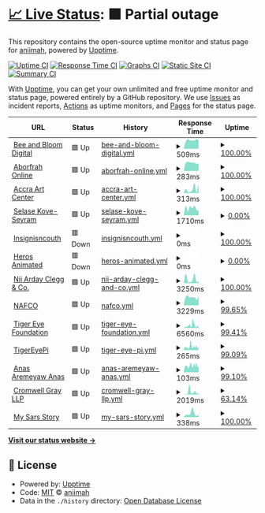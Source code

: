 # [📈 Live Status](https://aniimah.github.io/upptime-bot): <!--live status--> **🟧 Partial outage**

This repository contains the open-source uptime monitor and status page for [aniimah](https://aniimah.github.io/upptime-bot), powered by [Upptime](https://github.com/upptime/upptime).

[![Uptime CI](https://github.com/aniimah/upptime-bot/workflows/Uptime%20CI/badge.svg)](https://github.com/aniimah/upptime-bot/actions?query=workflow%3A%22Uptime+CI%22)
[![Response Time CI](https://github.com/aniimah/upptime-bot/workflows/Response%20Time%20CI/badge.svg)](https://github.com/aniimah/upptime-bot/actions?query=workflow%3A%22Response+Time+CI%22)
[![Graphs CI](https://github.com/aniimah/upptime-bot/workflows/Graphs%20CI/badge.svg)](https://github.com/aniimah/upptime-bot/actions?query=workflow%3A%22Graphs+CI%22)
[![Static Site CI](https://github.com/aniimah/upptime-bot/workflows/Static%20Site%20CI/badge.svg)](https://github.com/aniimah/upptime-bot/actions?query=workflow%3A%22Static+Site+CI%22)
[![Summary CI](https://github.com/aniimah/upptime-bot/workflows/Summary%20CI/badge.svg)](https://github.com/aniimah/upptime-bot/actions?query=workflow%3A%22Summary+CI%22)

With [Upptime](https://upptime.js.org), you can get your own unlimited and free uptime monitor and status page, powered entirely by a GitHub repository. We use [Issues](https://github.com/aniimah/upptime-bot/issues) as incident reports, [Actions](https://github.com/aniimah/upptime-bot/actions) as uptime monitors, and [Pages](https://aniimah.github.io/upptime-bot) for the status page.

<!--start: status pages-->
<!-- This summary is generated by Upptime (https://github.com/upptime/upptime) -->
<!-- Do not edit this manually, your changes will be overwritten -->
<!-- prettier-ignore -->
| URL | Status | History | Response Time | Uptime |
| --- | ------ | ------- | ------------- | ------ |
| <img alt="" src="https://favicons.githubusercontent.com/beeandbloom.digital" height="13"> [Bee and Bloom Digital](https://beeandbloom.digital/) | 🟩 Up | [bee-and-bloom-digital.yml](https://github.com/aniimah/upptime-bot/commits/HEAD/history/bee-and-bloom-digital.yml) | <details><summary><img alt="Response time graph" src="./graphs/bee-and-bloom-digital/response-time-week.png" height="20"> 509ms</summary><br><a href="https://aniimah.github.io/upptime-bot/history/bee-and-bloom-digital"><img alt="Response time 625" src="https://img.shields.io/endpoint?url=https%3A%2F%2Fraw.githubusercontent.com%2Faniimah%2Fupptime-bot%2FHEAD%2Fapi%2Fbee-and-bloom-digital%2Fresponse-time.json"></a><br><a href="https://aniimah.github.io/upptime-bot/history/bee-and-bloom-digital"><img alt="24-hour response time 495" src="https://img.shields.io/endpoint?url=https%3A%2F%2Fraw.githubusercontent.com%2Faniimah%2Fupptime-bot%2FHEAD%2Fapi%2Fbee-and-bloom-digital%2Fresponse-time-day.json"></a><br><a href="https://aniimah.github.io/upptime-bot/history/bee-and-bloom-digital"><img alt="7-day response time 509" src="https://img.shields.io/endpoint?url=https%3A%2F%2Fraw.githubusercontent.com%2Faniimah%2Fupptime-bot%2FHEAD%2Fapi%2Fbee-and-bloom-digital%2Fresponse-time-week.json"></a><br><a href="https://aniimah.github.io/upptime-bot/history/bee-and-bloom-digital"><img alt="30-day response time 569" src="https://img.shields.io/endpoint?url=https%3A%2F%2Fraw.githubusercontent.com%2Faniimah%2Fupptime-bot%2FHEAD%2Fapi%2Fbee-and-bloom-digital%2Fresponse-time-month.json"></a><br><a href="https://aniimah.github.io/upptime-bot/history/bee-and-bloom-digital"><img alt="1-year response time 625" src="https://img.shields.io/endpoint?url=https%3A%2F%2Fraw.githubusercontent.com%2Faniimah%2Fupptime-bot%2FHEAD%2Fapi%2Fbee-and-bloom-digital%2Fresponse-time-year.json"></a></details> | <details><summary><a href="https://aniimah.github.io/upptime-bot/history/bee-and-bloom-digital">100.00%</a></summary><a href="https://aniimah.github.io/upptime-bot/history/bee-and-bloom-digital"><img alt="All-time uptime 100.00%" src="https://img.shields.io/endpoint?url=https%3A%2F%2Fraw.githubusercontent.com%2Faniimah%2Fupptime-bot%2FHEAD%2Fapi%2Fbee-and-bloom-digital%2Fuptime.json"></a><br><a href="https://aniimah.github.io/upptime-bot/history/bee-and-bloom-digital"><img alt="24-hour uptime 100.00%" src="https://img.shields.io/endpoint?url=https%3A%2F%2Fraw.githubusercontent.com%2Faniimah%2Fupptime-bot%2FHEAD%2Fapi%2Fbee-and-bloom-digital%2Fuptime-day.json"></a><br><a href="https://aniimah.github.io/upptime-bot/history/bee-and-bloom-digital"><img alt="7-day uptime 100.00%" src="https://img.shields.io/endpoint?url=https%3A%2F%2Fraw.githubusercontent.com%2Faniimah%2Fupptime-bot%2FHEAD%2Fapi%2Fbee-and-bloom-digital%2Fuptime-week.json"></a><br><a href="https://aniimah.github.io/upptime-bot/history/bee-and-bloom-digital"><img alt="30-day uptime 100.00%" src="https://img.shields.io/endpoint?url=https%3A%2F%2Fraw.githubusercontent.com%2Faniimah%2Fupptime-bot%2FHEAD%2Fapi%2Fbee-and-bloom-digital%2Fuptime-month.json"></a><br><a href="https://aniimah.github.io/upptime-bot/history/bee-and-bloom-digital"><img alt="1-year uptime 100.00%" src="https://img.shields.io/endpoint?url=https%3A%2F%2Fraw.githubusercontent.com%2Faniimah%2Fupptime-bot%2FHEAD%2Fapi%2Fbee-and-bloom-digital%2Fuptime-year.json"></a></details>
| <img alt="" src="https://favicons.githubusercontent.com/aborfrahonline.com" height="13"> [Aborfrah Online](http://aborfrahonline.com/) | 🟩 Up | [aborfrah-online.yml](https://github.com/aniimah/upptime-bot/commits/HEAD/history/aborfrah-online.yml) | <details><summary><img alt="Response time graph" src="./graphs/aborfrah-online/response-time-week.png" height="20"> 283ms</summary><br><a href="https://aniimah.github.io/upptime-bot/history/aborfrah-online"><img alt="Response time 795" src="https://img.shields.io/endpoint?url=https%3A%2F%2Fraw.githubusercontent.com%2Faniimah%2Fupptime-bot%2FHEAD%2Fapi%2Faborfrah-online%2Fresponse-time.json"></a><br><a href="https://aniimah.github.io/upptime-bot/history/aborfrah-online"><img alt="24-hour response time 269" src="https://img.shields.io/endpoint?url=https%3A%2F%2Fraw.githubusercontent.com%2Faniimah%2Fupptime-bot%2FHEAD%2Fapi%2Faborfrah-online%2Fresponse-time-day.json"></a><br><a href="https://aniimah.github.io/upptime-bot/history/aborfrah-online"><img alt="7-day response time 283" src="https://img.shields.io/endpoint?url=https%3A%2F%2Fraw.githubusercontent.com%2Faniimah%2Fupptime-bot%2FHEAD%2Fapi%2Faborfrah-online%2Fresponse-time-week.json"></a><br><a href="https://aniimah.github.io/upptime-bot/history/aborfrah-online"><img alt="30-day response time 414" src="https://img.shields.io/endpoint?url=https%3A%2F%2Fraw.githubusercontent.com%2Faniimah%2Fupptime-bot%2FHEAD%2Fapi%2Faborfrah-online%2Fresponse-time-month.json"></a><br><a href="https://aniimah.github.io/upptime-bot/history/aborfrah-online"><img alt="1-year response time 795" src="https://img.shields.io/endpoint?url=https%3A%2F%2Fraw.githubusercontent.com%2Faniimah%2Fupptime-bot%2FHEAD%2Fapi%2Faborfrah-online%2Fresponse-time-year.json"></a></details> | <details><summary><a href="https://aniimah.github.io/upptime-bot/history/aborfrah-online">100.00%</a></summary><a href="https://aniimah.github.io/upptime-bot/history/aborfrah-online"><img alt="All-time uptime 66.76%" src="https://img.shields.io/endpoint?url=https%3A%2F%2Fraw.githubusercontent.com%2Faniimah%2Fupptime-bot%2FHEAD%2Fapi%2Faborfrah-online%2Fuptime.json"></a><br><a href="https://aniimah.github.io/upptime-bot/history/aborfrah-online"><img alt="24-hour uptime 100.00%" src="https://img.shields.io/endpoint?url=https%3A%2F%2Fraw.githubusercontent.com%2Faniimah%2Fupptime-bot%2FHEAD%2Fapi%2Faborfrah-online%2Fuptime-day.json"></a><br><a href="https://aniimah.github.io/upptime-bot/history/aborfrah-online"><img alt="7-day uptime 100.00%" src="https://img.shields.io/endpoint?url=https%3A%2F%2Fraw.githubusercontent.com%2Faniimah%2Fupptime-bot%2FHEAD%2Fapi%2Faborfrah-online%2Fuptime-week.json"></a><br><a href="https://aniimah.github.io/upptime-bot/history/aborfrah-online"><img alt="30-day uptime 99.94%" src="https://img.shields.io/endpoint?url=https%3A%2F%2Fraw.githubusercontent.com%2Faniimah%2Fupptime-bot%2FHEAD%2Fapi%2Faborfrah-online%2Fuptime-month.json"></a><br><a href="https://aniimah.github.io/upptime-bot/history/aborfrah-online"><img alt="1-year uptime 66.76%" src="https://img.shields.io/endpoint?url=https%3A%2F%2Fraw.githubusercontent.com%2Faniimah%2Fupptime-bot%2FHEAD%2Fapi%2Faborfrah-online%2Fuptime-year.json"></a></details>
| <img alt="" src="https://favicons.githubusercontent.com/accraartscenter.com" height="13"> [Accra Art Center](http://accraartscenter.com/) | 🟩 Up | [accra-art-center.yml](https://github.com/aniimah/upptime-bot/commits/HEAD/history/accra-art-center.yml) | <details><summary><img alt="Response time graph" src="./graphs/accra-art-center/response-time-week.png" height="20"> 313ms</summary><br><a href="https://aniimah.github.io/upptime-bot/history/accra-art-center"><img alt="Response time 981" src="https://img.shields.io/endpoint?url=https%3A%2F%2Fraw.githubusercontent.com%2Faniimah%2Fupptime-bot%2FHEAD%2Fapi%2Faccra-art-center%2Fresponse-time.json"></a><br><a href="https://aniimah.github.io/upptime-bot/history/accra-art-center"><img alt="24-hour response time 721" src="https://img.shields.io/endpoint?url=https%3A%2F%2Fraw.githubusercontent.com%2Faniimah%2Fupptime-bot%2FHEAD%2Fapi%2Faccra-art-center%2Fresponse-time-day.json"></a><br><a href="https://aniimah.github.io/upptime-bot/history/accra-art-center"><img alt="7-day response time 313" src="https://img.shields.io/endpoint?url=https%3A%2F%2Fraw.githubusercontent.com%2Faniimah%2Fupptime-bot%2FHEAD%2Fapi%2Faccra-art-center%2Fresponse-time-week.json"></a><br><a href="https://aniimah.github.io/upptime-bot/history/accra-art-center"><img alt="30-day response time 727" src="https://img.shields.io/endpoint?url=https%3A%2F%2Fraw.githubusercontent.com%2Faniimah%2Fupptime-bot%2FHEAD%2Fapi%2Faccra-art-center%2Fresponse-time-month.json"></a><br><a href="https://aniimah.github.io/upptime-bot/history/accra-art-center"><img alt="1-year response time 981" src="https://img.shields.io/endpoint?url=https%3A%2F%2Fraw.githubusercontent.com%2Faniimah%2Fupptime-bot%2FHEAD%2Fapi%2Faccra-art-center%2Fresponse-time-year.json"></a></details> | <details><summary><a href="https://aniimah.github.io/upptime-bot/history/accra-art-center">100.00%</a></summary><a href="https://aniimah.github.io/upptime-bot/history/accra-art-center"><img alt="All-time uptime 66.76%" src="https://img.shields.io/endpoint?url=https%3A%2F%2Fraw.githubusercontent.com%2Faniimah%2Fupptime-bot%2FHEAD%2Fapi%2Faccra-art-center%2Fuptime.json"></a><br><a href="https://aniimah.github.io/upptime-bot/history/accra-art-center"><img alt="24-hour uptime 100.00%" src="https://img.shields.io/endpoint?url=https%3A%2F%2Fraw.githubusercontent.com%2Faniimah%2Fupptime-bot%2FHEAD%2Fapi%2Faccra-art-center%2Fuptime-day.json"></a><br><a href="https://aniimah.github.io/upptime-bot/history/accra-art-center"><img alt="7-day uptime 100.00%" src="https://img.shields.io/endpoint?url=https%3A%2F%2Fraw.githubusercontent.com%2Faniimah%2Fupptime-bot%2FHEAD%2Fapi%2Faccra-art-center%2Fuptime-week.json"></a><br><a href="https://aniimah.github.io/upptime-bot/history/accra-art-center"><img alt="30-day uptime 99.85%" src="https://img.shields.io/endpoint?url=https%3A%2F%2Fraw.githubusercontent.com%2Faniimah%2Fupptime-bot%2FHEAD%2Fapi%2Faccra-art-center%2Fuptime-month.json"></a><br><a href="https://aniimah.github.io/upptime-bot/history/accra-art-center"><img alt="1-year uptime 66.76%" src="https://img.shields.io/endpoint?url=https%3A%2F%2Fraw.githubusercontent.com%2Faniimah%2Fupptime-bot%2FHEAD%2Fapi%2Faccra-art-center%2Fuptime-year.json"></a></details>
| <img alt="" src="https://favicons.githubusercontent.com/selasekove.com" height="13"> [Selase Kove-Seyram](https://selasekove.com/) | 🟩 Up | [selase-kove-seyram.yml](https://github.com/aniimah/upptime-bot/commits/HEAD/history/selase-kove-seyram.yml) | <details><summary><img alt="Response time graph" src="./graphs/selase-kove-seyram/response-time-week.png" height="20"> 1710ms</summary><br><a href="https://aniimah.github.io/upptime-bot/history/selase-kove-seyram"><img alt="Response time 2814" src="https://img.shields.io/endpoint?url=https%3A%2F%2Fraw.githubusercontent.com%2Faniimah%2Fupptime-bot%2FHEAD%2Fapi%2Fselase-kove-seyram%2Fresponse-time.json"></a><br><a href="https://aniimah.github.io/upptime-bot/history/selase-kove-seyram"><img alt="24-hour response time 1062" src="https://img.shields.io/endpoint?url=https%3A%2F%2Fraw.githubusercontent.com%2Faniimah%2Fupptime-bot%2FHEAD%2Fapi%2Fselase-kove-seyram%2Fresponse-time-day.json"></a><br><a href="https://aniimah.github.io/upptime-bot/history/selase-kove-seyram"><img alt="7-day response time 1710" src="https://img.shields.io/endpoint?url=https%3A%2F%2Fraw.githubusercontent.com%2Faniimah%2Fupptime-bot%2FHEAD%2Fapi%2Fselase-kove-seyram%2Fresponse-time-week.json"></a><br><a href="https://aniimah.github.io/upptime-bot/history/selase-kove-seyram"><img alt="30-day response time 2523" src="https://img.shields.io/endpoint?url=https%3A%2F%2Fraw.githubusercontent.com%2Faniimah%2Fupptime-bot%2FHEAD%2Fapi%2Fselase-kove-seyram%2Fresponse-time-month.json"></a><br><a href="https://aniimah.github.io/upptime-bot/history/selase-kove-seyram"><img alt="1-year response time 2814" src="https://img.shields.io/endpoint?url=https%3A%2F%2Fraw.githubusercontent.com%2Faniimah%2Fupptime-bot%2FHEAD%2Fapi%2Fselase-kove-seyram%2Fresponse-time-year.json"></a></details> | <details><summary><a href="https://aniimah.github.io/upptime-bot/history/selase-kove-seyram">0.00%</a></summary><a href="https://aniimah.github.io/upptime-bot/history/selase-kove-seyram"><img alt="All-time uptime 19.42%" src="https://img.shields.io/endpoint?url=https%3A%2F%2Fraw.githubusercontent.com%2Faniimah%2Fupptime-bot%2FHEAD%2Fapi%2Fselase-kove-seyram%2Fuptime.json"></a><br><a href="https://aniimah.github.io/upptime-bot/history/selase-kove-seyram"><img alt="24-hour uptime 0.00%" src="https://img.shields.io/endpoint?url=https%3A%2F%2Fraw.githubusercontent.com%2Faniimah%2Fupptime-bot%2FHEAD%2Fapi%2Fselase-kove-seyram%2Fuptime-day.json"></a><br><a href="https://aniimah.github.io/upptime-bot/history/selase-kove-seyram"><img alt="7-day uptime 0.00%" src="https://img.shields.io/endpoint?url=https%3A%2F%2Fraw.githubusercontent.com%2Faniimah%2Fupptime-bot%2FHEAD%2Fapi%2Fselase-kove-seyram%2Fuptime-week.json"></a><br><a href="https://aniimah.github.io/upptime-bot/history/selase-kove-seyram"><img alt="30-day uptime 1.38%" src="https://img.shields.io/endpoint?url=https%3A%2F%2Fraw.githubusercontent.com%2Faniimah%2Fupptime-bot%2FHEAD%2Fapi%2Fselase-kove-seyram%2Fuptime-month.json"></a><br><a href="https://aniimah.github.io/upptime-bot/history/selase-kove-seyram"><img alt="1-year uptime 19.42%" src="https://img.shields.io/endpoint?url=https%3A%2F%2Fraw.githubusercontent.com%2Faniimah%2Fupptime-bot%2FHEAD%2Fapi%2Fselase-kove-seyram%2Fuptime-year.json"></a></details>
| <img alt="" src="https://favicons.githubusercontent.com/insignisncouth.com" height="13"> [Insignisncouth](http://insignisncouth.com/) | 🟥 Down | [insignisncouth.yml](https://github.com/aniimah/upptime-bot/commits/HEAD/history/insignisncouth.yml) | <details><summary><img alt="Response time graph" src="./graphs/insignisncouth/response-time-week.png" height="20"> 0ms</summary><br><a href="https://aniimah.github.io/upptime-bot/history/insignisncouth"><img alt="Response time 0" src="https://img.shields.io/endpoint?url=https%3A%2F%2Fraw.githubusercontent.com%2Faniimah%2Fupptime-bot%2FHEAD%2Fapi%2Finsignisncouth%2Fresponse-time.json"></a><br><a href="https://aniimah.github.io/upptime-bot/history/insignisncouth"><img alt="24-hour response time 0" src="https://img.shields.io/endpoint?url=https%3A%2F%2Fraw.githubusercontent.com%2Faniimah%2Fupptime-bot%2FHEAD%2Fapi%2Finsignisncouth%2Fresponse-time-day.json"></a><br><a href="https://aniimah.github.io/upptime-bot/history/insignisncouth"><img alt="7-day response time 0" src="https://img.shields.io/endpoint?url=https%3A%2F%2Fraw.githubusercontent.com%2Faniimah%2Fupptime-bot%2FHEAD%2Fapi%2Finsignisncouth%2Fresponse-time-week.json"></a><br><a href="https://aniimah.github.io/upptime-bot/history/insignisncouth"><img alt="30-day response time 0" src="https://img.shields.io/endpoint?url=https%3A%2F%2Fraw.githubusercontent.com%2Faniimah%2Fupptime-bot%2FHEAD%2Fapi%2Finsignisncouth%2Fresponse-time-month.json"></a><br><a href="https://aniimah.github.io/upptime-bot/history/insignisncouth"><img alt="1-year response time 0" src="https://img.shields.io/endpoint?url=https%3A%2F%2Fraw.githubusercontent.com%2Faniimah%2Fupptime-bot%2FHEAD%2Fapi%2Finsignisncouth%2Fresponse-time-year.json"></a></details> | <details><summary><a href="https://aniimah.github.io/upptime-bot/history/insignisncouth">100.00%</a></summary><a href="https://aniimah.github.io/upptime-bot/history/insignisncouth"><img alt="All-time uptime 100.00%" src="https://img.shields.io/endpoint?url=https%3A%2F%2Fraw.githubusercontent.com%2Faniimah%2Fupptime-bot%2FHEAD%2Fapi%2Finsignisncouth%2Fuptime.json"></a><br><a href="https://aniimah.github.io/upptime-bot/history/insignisncouth"><img alt="24-hour uptime 100.00%" src="https://img.shields.io/endpoint?url=https%3A%2F%2Fraw.githubusercontent.com%2Faniimah%2Fupptime-bot%2FHEAD%2Fapi%2Finsignisncouth%2Fuptime-day.json"></a><br><a href="https://aniimah.github.io/upptime-bot/history/insignisncouth"><img alt="7-day uptime 100.00%" src="https://img.shields.io/endpoint?url=https%3A%2F%2Fraw.githubusercontent.com%2Faniimah%2Fupptime-bot%2FHEAD%2Fapi%2Finsignisncouth%2Fuptime-week.json"></a><br><a href="https://aniimah.github.io/upptime-bot/history/insignisncouth"><img alt="30-day uptime 100.00%" src="https://img.shields.io/endpoint?url=https%3A%2F%2Fraw.githubusercontent.com%2Faniimah%2Fupptime-bot%2FHEAD%2Fapi%2Finsignisncouth%2Fuptime-month.json"></a><br><a href="https://aniimah.github.io/upptime-bot/history/insignisncouth"><img alt="1-year uptime 100.00%" src="https://img.shields.io/endpoint?url=https%3A%2F%2Fraw.githubusercontent.com%2Faniimah%2Fupptime-bot%2FHEAD%2Fapi%2Finsignisncouth%2Fuptime-year.json"></a></details>
| <img alt="" src="https://favicons.githubusercontent.com/heroesanimated.com" height="13"> [Heros Animated](http://heroesanimated.com/cgi-sys/suspendedpage.cgi) | 🟥 Down | [heros-animated.yml](https://github.com/aniimah/upptime-bot/commits/HEAD/history/heros-animated.yml) | <details><summary><img alt="Response time graph" src="./graphs/heros-animated/response-time-week.png" height="20"> 0ms</summary><br><a href="https://aniimah.github.io/upptime-bot/history/heros-animated"><img alt="Response time 492" src="https://img.shields.io/endpoint?url=https%3A%2F%2Fraw.githubusercontent.com%2Faniimah%2Fupptime-bot%2FHEAD%2Fapi%2Fheros-animated%2Fresponse-time.json"></a><br><a href="https://aniimah.github.io/upptime-bot/history/heros-animated"><img alt="24-hour response time 0" src="https://img.shields.io/endpoint?url=https%3A%2F%2Fraw.githubusercontent.com%2Faniimah%2Fupptime-bot%2FHEAD%2Fapi%2Fheros-animated%2Fresponse-time-day.json"></a><br><a href="https://aniimah.github.io/upptime-bot/history/heros-animated"><img alt="7-day response time 0" src="https://img.shields.io/endpoint?url=https%3A%2F%2Fraw.githubusercontent.com%2Faniimah%2Fupptime-bot%2FHEAD%2Fapi%2Fheros-animated%2Fresponse-time-week.json"></a><br><a href="https://aniimah.github.io/upptime-bot/history/heros-animated"><img alt="30-day response time 0" src="https://img.shields.io/endpoint?url=https%3A%2F%2Fraw.githubusercontent.com%2Faniimah%2Fupptime-bot%2FHEAD%2Fapi%2Fheros-animated%2Fresponse-time-month.json"></a><br><a href="https://aniimah.github.io/upptime-bot/history/heros-animated"><img alt="1-year response time 492" src="https://img.shields.io/endpoint?url=https%3A%2F%2Fraw.githubusercontent.com%2Faniimah%2Fupptime-bot%2FHEAD%2Fapi%2Fheros-animated%2Fresponse-time-year.json"></a></details> | <details><summary><a href="https://aniimah.github.io/upptime-bot/history/heros-animated">0.00%</a></summary><a href="https://aniimah.github.io/upptime-bot/history/heros-animated"><img alt="All-time uptime 32.53%" src="https://img.shields.io/endpoint?url=https%3A%2F%2Fraw.githubusercontent.com%2Faniimah%2Fupptime-bot%2FHEAD%2Fapi%2Fheros-animated%2Fuptime.json"></a><br><a href="https://aniimah.github.io/upptime-bot/history/heros-animated"><img alt="24-hour uptime 0.00%" src="https://img.shields.io/endpoint?url=https%3A%2F%2Fraw.githubusercontent.com%2Faniimah%2Fupptime-bot%2FHEAD%2Fapi%2Fheros-animated%2Fuptime-day.json"></a><br><a href="https://aniimah.github.io/upptime-bot/history/heros-animated"><img alt="7-day uptime 0.00%" src="https://img.shields.io/endpoint?url=https%3A%2F%2Fraw.githubusercontent.com%2Faniimah%2Fupptime-bot%2FHEAD%2Fapi%2Fheros-animated%2Fuptime-week.json"></a><br><a href="https://aniimah.github.io/upptime-bot/history/heros-animated"><img alt="30-day uptime 1.38%" src="https://img.shields.io/endpoint?url=https%3A%2F%2Fraw.githubusercontent.com%2Faniimah%2Fupptime-bot%2FHEAD%2Fapi%2Fheros-animated%2Fuptime-month.json"></a><br><a href="https://aniimah.github.io/upptime-bot/history/heros-animated"><img alt="1-year uptime 32.53%" src="https://img.shields.io/endpoint?url=https%3A%2F%2Fraw.githubusercontent.com%2Faniimah%2Fupptime-bot%2FHEAD%2Fapi%2Fheros-animated%2Fuptime-year.json"></a></details>
| <img alt="" src="https://favicons.githubusercontent.com/naclegg.com" height="13"> [Nii Arday Clegg & Co.](http://naclegg.com/) | 🟩 Up | [nii-arday-clegg-and-co.yml](https://github.com/aniimah/upptime-bot/commits/HEAD/history/nii-arday-clegg-and-co.yml) | <details><summary><img alt="Response time graph" src="./graphs/nii-arday-clegg-and-co/response-time-week.png" height="20"> 3250ms</summary><br><a href="https://aniimah.github.io/upptime-bot/history/nii-arday-clegg-and-co"><img alt="Response time 4635" src="https://img.shields.io/endpoint?url=https%3A%2F%2Fraw.githubusercontent.com%2Faniimah%2Fupptime-bot%2FHEAD%2Fapi%2Fnii-arday-clegg-and-co%2Fresponse-time.json"></a><br><a href="https://aniimah.github.io/upptime-bot/history/nii-arday-clegg-and-co"><img alt="24-hour response time 1649" src="https://img.shields.io/endpoint?url=https%3A%2F%2Fraw.githubusercontent.com%2Faniimah%2Fupptime-bot%2FHEAD%2Fapi%2Fnii-arday-clegg-and-co%2Fresponse-time-day.json"></a><br><a href="https://aniimah.github.io/upptime-bot/history/nii-arday-clegg-and-co"><img alt="7-day response time 3250" src="https://img.shields.io/endpoint?url=https%3A%2F%2Fraw.githubusercontent.com%2Faniimah%2Fupptime-bot%2FHEAD%2Fapi%2Fnii-arday-clegg-and-co%2Fresponse-time-week.json"></a><br><a href="https://aniimah.github.io/upptime-bot/history/nii-arday-clegg-and-co"><img alt="30-day response time 2641" src="https://img.shields.io/endpoint?url=https%3A%2F%2Fraw.githubusercontent.com%2Faniimah%2Fupptime-bot%2FHEAD%2Fapi%2Fnii-arday-clegg-and-co%2Fresponse-time-month.json"></a><br><a href="https://aniimah.github.io/upptime-bot/history/nii-arday-clegg-and-co"><img alt="1-year response time 4635" src="https://img.shields.io/endpoint?url=https%3A%2F%2Fraw.githubusercontent.com%2Faniimah%2Fupptime-bot%2FHEAD%2Fapi%2Fnii-arday-clegg-and-co%2Fresponse-time-year.json"></a></details> | <details><summary><a href="https://aniimah.github.io/upptime-bot/history/nii-arday-clegg-and-co">100.00%</a></summary><a href="https://aniimah.github.io/upptime-bot/history/nii-arday-clegg-and-co"><img alt="All-time uptime 98.45%" src="https://img.shields.io/endpoint?url=https%3A%2F%2Fraw.githubusercontent.com%2Faniimah%2Fupptime-bot%2FHEAD%2Fapi%2Fnii-arday-clegg-and-co%2Fuptime.json"></a><br><a href="https://aniimah.github.io/upptime-bot/history/nii-arday-clegg-and-co"><img alt="24-hour uptime 100.00%" src="https://img.shields.io/endpoint?url=https%3A%2F%2Fraw.githubusercontent.com%2Faniimah%2Fupptime-bot%2FHEAD%2Fapi%2Fnii-arday-clegg-and-co%2Fuptime-day.json"></a><br><a href="https://aniimah.github.io/upptime-bot/history/nii-arday-clegg-and-co"><img alt="7-day uptime 100.00%" src="https://img.shields.io/endpoint?url=https%3A%2F%2Fraw.githubusercontent.com%2Faniimah%2Fupptime-bot%2FHEAD%2Fapi%2Fnii-arday-clegg-and-co%2Fuptime-week.json"></a><br><a href="https://aniimah.github.io/upptime-bot/history/nii-arday-clegg-and-co"><img alt="30-day uptime 99.50%" src="https://img.shields.io/endpoint?url=https%3A%2F%2Fraw.githubusercontent.com%2Faniimah%2Fupptime-bot%2FHEAD%2Fapi%2Fnii-arday-clegg-and-co%2Fuptime-month.json"></a><br><a href="https://aniimah.github.io/upptime-bot/history/nii-arday-clegg-and-co"><img alt="1-year uptime 98.45%" src="https://img.shields.io/endpoint?url=https%3A%2F%2Fraw.githubusercontent.com%2Faniimah%2Fupptime-bot%2FHEAD%2Fapi%2Fnii-arday-clegg-and-co%2Fuptime-year.json"></a></details>
| <img alt="" src="https://favicons.githubusercontent.com/nafco.gov.gh" height="13"> [NAFCO](https://nafco.gov.gh/) | 🟩 Up | [nafco.yml](https://github.com/aniimah/upptime-bot/commits/HEAD/history/nafco.yml) | <details><summary><img alt="Response time graph" src="./graphs/nafco/response-time-week.png" height="20"> 3229ms</summary><br><a href="https://aniimah.github.io/upptime-bot/history/nafco"><img alt="Response time 6161" src="https://img.shields.io/endpoint?url=https%3A%2F%2Fraw.githubusercontent.com%2Faniimah%2Fupptime-bot%2FHEAD%2Fapi%2Fnafco%2Fresponse-time.json"></a><br><a href="https://aniimah.github.io/upptime-bot/history/nafco"><img alt="24-hour response time 3744" src="https://img.shields.io/endpoint?url=https%3A%2F%2Fraw.githubusercontent.com%2Faniimah%2Fupptime-bot%2FHEAD%2Fapi%2Fnafco%2Fresponse-time-day.json"></a><br><a href="https://aniimah.github.io/upptime-bot/history/nafco"><img alt="7-day response time 3229" src="https://img.shields.io/endpoint?url=https%3A%2F%2Fraw.githubusercontent.com%2Faniimah%2Fupptime-bot%2FHEAD%2Fapi%2Fnafco%2Fresponse-time-week.json"></a><br><a href="https://aniimah.github.io/upptime-bot/history/nafco"><img alt="30-day response time 4333" src="https://img.shields.io/endpoint?url=https%3A%2F%2Fraw.githubusercontent.com%2Faniimah%2Fupptime-bot%2FHEAD%2Fapi%2Fnafco%2Fresponse-time-month.json"></a><br><a href="https://aniimah.github.io/upptime-bot/history/nafco"><img alt="1-year response time 6161" src="https://img.shields.io/endpoint?url=https%3A%2F%2Fraw.githubusercontent.com%2Faniimah%2Fupptime-bot%2FHEAD%2Fapi%2Fnafco%2Fresponse-time-year.json"></a></details> | <details><summary><a href="https://aniimah.github.io/upptime-bot/history/nafco">99.65%</a></summary><a href="https://aniimah.github.io/upptime-bot/history/nafco"><img alt="All-time uptime 99.77%" src="https://img.shields.io/endpoint?url=https%3A%2F%2Fraw.githubusercontent.com%2Faniimah%2Fupptime-bot%2FHEAD%2Fapi%2Fnafco%2Fuptime.json"></a><br><a href="https://aniimah.github.io/upptime-bot/history/nafco"><img alt="24-hour uptime 100.00%" src="https://img.shields.io/endpoint?url=https%3A%2F%2Fraw.githubusercontent.com%2Faniimah%2Fupptime-bot%2FHEAD%2Fapi%2Fnafco%2Fuptime-day.json"></a><br><a href="https://aniimah.github.io/upptime-bot/history/nafco"><img alt="7-day uptime 99.65%" src="https://img.shields.io/endpoint?url=https%3A%2F%2Fraw.githubusercontent.com%2Faniimah%2Fupptime-bot%2FHEAD%2Fapi%2Fnafco%2Fuptime-week.json"></a><br><a href="https://aniimah.github.io/upptime-bot/history/nafco"><img alt="30-day uptime 99.92%" src="https://img.shields.io/endpoint?url=https%3A%2F%2Fraw.githubusercontent.com%2Faniimah%2Fupptime-bot%2FHEAD%2Fapi%2Fnafco%2Fuptime-month.json"></a><br><a href="https://aniimah.github.io/upptime-bot/history/nafco"><img alt="1-year uptime 99.77%" src="https://img.shields.io/endpoint?url=https%3A%2F%2Fraw.githubusercontent.com%2Faniimah%2Fupptime-bot%2FHEAD%2Fapi%2Fnafco%2Fuptime-year.json"></a></details>
| <img alt="" src="https://favicons.githubusercontent.com/tigereyefoundation.org" height="13"> [Tiger Eye Foundation](http://tigereyefoundation.org/) | 🟩 Up | [tiger-eye-foundation.yml](https://github.com/aniimah/upptime-bot/commits/HEAD/history/tiger-eye-foundation.yml) | <details><summary><img alt="Response time graph" src="./graphs/tiger-eye-foundation/response-time-week.png" height="20"> 6560ms</summary><br><a href="https://aniimah.github.io/upptime-bot/history/tiger-eye-foundation"><img alt="Response time 7717" src="https://img.shields.io/endpoint?url=https%3A%2F%2Fraw.githubusercontent.com%2Faniimah%2Fupptime-bot%2FHEAD%2Fapi%2Ftiger-eye-foundation%2Fresponse-time.json"></a><br><a href="https://aniimah.github.io/upptime-bot/history/tiger-eye-foundation"><img alt="24-hour response time 7430" src="https://img.shields.io/endpoint?url=https%3A%2F%2Fraw.githubusercontent.com%2Faniimah%2Fupptime-bot%2FHEAD%2Fapi%2Ftiger-eye-foundation%2Fresponse-time-day.json"></a><br><a href="https://aniimah.github.io/upptime-bot/history/tiger-eye-foundation"><img alt="7-day response time 6560" src="https://img.shields.io/endpoint?url=https%3A%2F%2Fraw.githubusercontent.com%2Faniimah%2Fupptime-bot%2FHEAD%2Fapi%2Ftiger-eye-foundation%2Fresponse-time-week.json"></a><br><a href="https://aniimah.github.io/upptime-bot/history/tiger-eye-foundation"><img alt="30-day response time 4931" src="https://img.shields.io/endpoint?url=https%3A%2F%2Fraw.githubusercontent.com%2Faniimah%2Fupptime-bot%2FHEAD%2Fapi%2Ftiger-eye-foundation%2Fresponse-time-month.json"></a><br><a href="https://aniimah.github.io/upptime-bot/history/tiger-eye-foundation"><img alt="1-year response time 7717" src="https://img.shields.io/endpoint?url=https%3A%2F%2Fraw.githubusercontent.com%2Faniimah%2Fupptime-bot%2FHEAD%2Fapi%2Ftiger-eye-foundation%2Fresponse-time-year.json"></a></details> | <details><summary><a href="https://aniimah.github.io/upptime-bot/history/tiger-eye-foundation">99.41%</a></summary><a href="https://aniimah.github.io/upptime-bot/history/tiger-eye-foundation"><img alt="All-time uptime 98.16%" src="https://img.shields.io/endpoint?url=https%3A%2F%2Fraw.githubusercontent.com%2Faniimah%2Fupptime-bot%2FHEAD%2Fapi%2Ftiger-eye-foundation%2Fuptime.json"></a><br><a href="https://aniimah.github.io/upptime-bot/history/tiger-eye-foundation"><img alt="24-hour uptime 95.88%" src="https://img.shields.io/endpoint?url=https%3A%2F%2Fraw.githubusercontent.com%2Faniimah%2Fupptime-bot%2FHEAD%2Fapi%2Ftiger-eye-foundation%2Fuptime-day.json"></a><br><a href="https://aniimah.github.io/upptime-bot/history/tiger-eye-foundation"><img alt="7-day uptime 99.41%" src="https://img.shields.io/endpoint?url=https%3A%2F%2Fraw.githubusercontent.com%2Faniimah%2Fupptime-bot%2FHEAD%2Fapi%2Ftiger-eye-foundation%2Fuptime-week.json"></a><br><a href="https://aniimah.github.io/upptime-bot/history/tiger-eye-foundation"><img alt="30-day uptime 99.37%" src="https://img.shields.io/endpoint?url=https%3A%2F%2Fraw.githubusercontent.com%2Faniimah%2Fupptime-bot%2FHEAD%2Fapi%2Ftiger-eye-foundation%2Fuptime-month.json"></a><br><a href="https://aniimah.github.io/upptime-bot/history/tiger-eye-foundation"><img alt="1-year uptime 98.16%" src="https://img.shields.io/endpoint?url=https%3A%2F%2Fraw.githubusercontent.com%2Faniimah%2Fupptime-bot%2FHEAD%2Fapi%2Ftiger-eye-foundation%2Fuptime-year.json"></a></details>
| <img alt="" src="https://favicons.githubusercontent.com/www.hugedomains.com" height="13"> [TigerEyePi](https://www.hugedomains.com/domain_profile.cfm?d=tigereyepi&e=com) | 🟩 Up | [tiger-eye-pi.yml](https://github.com/aniimah/upptime-bot/commits/HEAD/history/tiger-eye-pi.yml) | <details><summary><img alt="Response time graph" src="./graphs/tiger-eye-pi/response-time-week.png" height="20"> 265ms</summary><br><a href="https://aniimah.github.io/upptime-bot/history/tiger-eye-pi"><img alt="Response time 348" src="https://img.shields.io/endpoint?url=https%3A%2F%2Fraw.githubusercontent.com%2Faniimah%2Fupptime-bot%2FHEAD%2Fapi%2Ftiger-eye-pi%2Fresponse-time.json"></a><br><a href="https://aniimah.github.io/upptime-bot/history/tiger-eye-pi"><img alt="24-hour response time 252" src="https://img.shields.io/endpoint?url=https%3A%2F%2Fraw.githubusercontent.com%2Faniimah%2Fupptime-bot%2FHEAD%2Fapi%2Ftiger-eye-pi%2Fresponse-time-day.json"></a><br><a href="https://aniimah.github.io/upptime-bot/history/tiger-eye-pi"><img alt="7-day response time 265" src="https://img.shields.io/endpoint?url=https%3A%2F%2Fraw.githubusercontent.com%2Faniimah%2Fupptime-bot%2FHEAD%2Fapi%2Ftiger-eye-pi%2Fresponse-time-week.json"></a><br><a href="https://aniimah.github.io/upptime-bot/history/tiger-eye-pi"><img alt="30-day response time 315" src="https://img.shields.io/endpoint?url=https%3A%2F%2Fraw.githubusercontent.com%2Faniimah%2Fupptime-bot%2FHEAD%2Fapi%2Ftiger-eye-pi%2Fresponse-time-month.json"></a><br><a href="https://aniimah.github.io/upptime-bot/history/tiger-eye-pi"><img alt="1-year response time 348" src="https://img.shields.io/endpoint?url=https%3A%2F%2Fraw.githubusercontent.com%2Faniimah%2Fupptime-bot%2FHEAD%2Fapi%2Ftiger-eye-pi%2Fresponse-time-year.json"></a></details> | <details><summary><a href="https://aniimah.github.io/upptime-bot/history/tiger-eye-pi">99.09%</a></summary><a href="https://aniimah.github.io/upptime-bot/history/tiger-eye-pi"><img alt="All-time uptime 99.86%" src="https://img.shields.io/endpoint?url=https%3A%2F%2Fraw.githubusercontent.com%2Faniimah%2Fupptime-bot%2FHEAD%2Fapi%2Ftiger-eye-pi%2Fuptime.json"></a><br><a href="https://aniimah.github.io/upptime-bot/history/tiger-eye-pi"><img alt="24-hour uptime 97.72%" src="https://img.shields.io/endpoint?url=https%3A%2F%2Fraw.githubusercontent.com%2Faniimah%2Fupptime-bot%2FHEAD%2Fapi%2Ftiger-eye-pi%2Fuptime-day.json"></a><br><a href="https://aniimah.github.io/upptime-bot/history/tiger-eye-pi"><img alt="7-day uptime 99.09%" src="https://img.shields.io/endpoint?url=https%3A%2F%2Fraw.githubusercontent.com%2Faniimah%2Fupptime-bot%2FHEAD%2Fapi%2Ftiger-eye-pi%2Fuptime-week.json"></a><br><a href="https://aniimah.github.io/upptime-bot/history/tiger-eye-pi"><img alt="30-day uptime 99.75%" src="https://img.shields.io/endpoint?url=https%3A%2F%2Fraw.githubusercontent.com%2Faniimah%2Fupptime-bot%2FHEAD%2Fapi%2Ftiger-eye-pi%2Fuptime-month.json"></a><br><a href="https://aniimah.github.io/upptime-bot/history/tiger-eye-pi"><img alt="1-year uptime 99.86%" src="https://img.shields.io/endpoint?url=https%3A%2F%2Fraw.githubusercontent.com%2Faniimah%2Fupptime-bot%2FHEAD%2Fapi%2Ftiger-eye-pi%2Fuptime-year.json"></a></details>
| <img alt="" src="https://favicons.githubusercontent.com/www.hugedomains.com" height="13"> [Anas Aremeyaw Anas](https://www.hugedomains.com/domain_profile.cfm?d=tigereyepi&e=com) | 🟩 Up | [anas-aremeyaw-anas.yml](https://github.com/aniimah/upptime-bot/commits/HEAD/history/anas-aremeyaw-anas.yml) | <details><summary><img alt="Response time graph" src="./graphs/anas-aremeyaw-anas/response-time-week.png" height="20"> 103ms</summary><br><a href="https://aniimah.github.io/upptime-bot/history/anas-aremeyaw-anas"><img alt="Response time 303" src="https://img.shields.io/endpoint?url=https%3A%2F%2Fraw.githubusercontent.com%2Faniimah%2Fupptime-bot%2FHEAD%2Fapi%2Fanas-aremeyaw-anas%2Fresponse-time.json"></a><br><a href="https://aniimah.github.io/upptime-bot/history/anas-aremeyaw-anas"><img alt="24-hour response time 113" src="https://img.shields.io/endpoint?url=https%3A%2F%2Fraw.githubusercontent.com%2Faniimah%2Fupptime-bot%2FHEAD%2Fapi%2Fanas-aremeyaw-anas%2Fresponse-time-day.json"></a><br><a href="https://aniimah.github.io/upptime-bot/history/anas-aremeyaw-anas"><img alt="7-day response time 103" src="https://img.shields.io/endpoint?url=https%3A%2F%2Fraw.githubusercontent.com%2Faniimah%2Fupptime-bot%2FHEAD%2Fapi%2Fanas-aremeyaw-anas%2Fresponse-time-week.json"></a><br><a href="https://aniimah.github.io/upptime-bot/history/anas-aremeyaw-anas"><img alt="30-day response time 164" src="https://img.shields.io/endpoint?url=https%3A%2F%2Fraw.githubusercontent.com%2Faniimah%2Fupptime-bot%2FHEAD%2Fapi%2Fanas-aremeyaw-anas%2Fresponse-time-month.json"></a><br><a href="https://aniimah.github.io/upptime-bot/history/anas-aremeyaw-anas"><img alt="1-year response time 303" src="https://img.shields.io/endpoint?url=https%3A%2F%2Fraw.githubusercontent.com%2Faniimah%2Fupptime-bot%2FHEAD%2Fapi%2Fanas-aremeyaw-anas%2Fresponse-time-year.json"></a></details> | <details><summary><a href="https://aniimah.github.io/upptime-bot/history/anas-aremeyaw-anas">99.10%</a></summary><a href="https://aniimah.github.io/upptime-bot/history/anas-aremeyaw-anas"><img alt="All-time uptime 99.90%" src="https://img.shields.io/endpoint?url=https%3A%2F%2Fraw.githubusercontent.com%2Faniimah%2Fupptime-bot%2FHEAD%2Fapi%2Fanas-aremeyaw-anas%2Fuptime.json"></a><br><a href="https://aniimah.github.io/upptime-bot/history/anas-aremeyaw-anas"><img alt="24-hour uptime 97.79%" src="https://img.shields.io/endpoint?url=https%3A%2F%2Fraw.githubusercontent.com%2Faniimah%2Fupptime-bot%2FHEAD%2Fapi%2Fanas-aremeyaw-anas%2Fuptime-day.json"></a><br><a href="https://aniimah.github.io/upptime-bot/history/anas-aremeyaw-anas"><img alt="7-day uptime 99.10%" src="https://img.shields.io/endpoint?url=https%3A%2F%2Fraw.githubusercontent.com%2Faniimah%2Fupptime-bot%2FHEAD%2Fapi%2Fanas-aremeyaw-anas%2Fuptime-week.json"></a><br><a href="https://aniimah.github.io/upptime-bot/history/anas-aremeyaw-anas"><img alt="30-day uptime 99.75%" src="https://img.shields.io/endpoint?url=https%3A%2F%2Fraw.githubusercontent.com%2Faniimah%2Fupptime-bot%2FHEAD%2Fapi%2Fanas-aremeyaw-anas%2Fuptime-month.json"></a><br><a href="https://aniimah.github.io/upptime-bot/history/anas-aremeyaw-anas"><img alt="1-year uptime 99.90%" src="https://img.shields.io/endpoint?url=https%3A%2F%2Fraw.githubusercontent.com%2Faniimah%2Fupptime-bot%2FHEAD%2Fapi%2Fanas-aremeyaw-anas%2Fuptime-year.json"></a></details>
| <img alt="" src="https://favicons.githubusercontent.com/cromwellgray.org" height="13"> [Cromwell Gray LLP](http://cromwellgray.org/) | 🟩 Up | [cromwell-gray-llp.yml](https://github.com/aniimah/upptime-bot/commits/HEAD/history/cromwell-gray-llp.yml) | <details><summary><img alt="Response time graph" src="./graphs/cromwell-gray-llp/response-time-week.png" height="20"> 2019ms</summary><br><a href="https://aniimah.github.io/upptime-bot/history/cromwell-gray-llp"><img alt="Response time 4289" src="https://img.shields.io/endpoint?url=https%3A%2F%2Fraw.githubusercontent.com%2Faniimah%2Fupptime-bot%2FHEAD%2Fapi%2Fcromwell-gray-llp%2Fresponse-time.json"></a><br><a href="https://aniimah.github.io/upptime-bot/history/cromwell-gray-llp"><img alt="24-hour response time 1042" src="https://img.shields.io/endpoint?url=https%3A%2F%2Fraw.githubusercontent.com%2Faniimah%2Fupptime-bot%2FHEAD%2Fapi%2Fcromwell-gray-llp%2Fresponse-time-day.json"></a><br><a href="https://aniimah.github.io/upptime-bot/history/cromwell-gray-llp"><img alt="7-day response time 2019" src="https://img.shields.io/endpoint?url=https%3A%2F%2Fraw.githubusercontent.com%2Faniimah%2Fupptime-bot%2FHEAD%2Fapi%2Fcromwell-gray-llp%2Fresponse-time-week.json"></a><br><a href="https://aniimah.github.io/upptime-bot/history/cromwell-gray-llp"><img alt="30-day response time 1809" src="https://img.shields.io/endpoint?url=https%3A%2F%2Fraw.githubusercontent.com%2Faniimah%2Fupptime-bot%2FHEAD%2Fapi%2Fcromwell-gray-llp%2Fresponse-time-month.json"></a><br><a href="https://aniimah.github.io/upptime-bot/history/cromwell-gray-llp"><img alt="1-year response time 4289" src="https://img.shields.io/endpoint?url=https%3A%2F%2Fraw.githubusercontent.com%2Faniimah%2Fupptime-bot%2FHEAD%2Fapi%2Fcromwell-gray-llp%2Fresponse-time-year.json"></a></details> | <details><summary><a href="https://aniimah.github.io/upptime-bot/history/cromwell-gray-llp">63.14%</a></summary><a href="https://aniimah.github.io/upptime-bot/history/cromwell-gray-llp"><img alt="All-time uptime 92.14%" src="https://img.shields.io/endpoint?url=https%3A%2F%2Fraw.githubusercontent.com%2Faniimah%2Fupptime-bot%2FHEAD%2Fapi%2Fcromwell-gray-llp%2Fuptime.json"></a><br><a href="https://aniimah.github.io/upptime-bot/history/cromwell-gray-llp"><img alt="24-hour uptime 100.00%" src="https://img.shields.io/endpoint?url=https%3A%2F%2Fraw.githubusercontent.com%2Faniimah%2Fupptime-bot%2FHEAD%2Fapi%2Fcromwell-gray-llp%2Fuptime-day.json"></a><br><a href="https://aniimah.github.io/upptime-bot/history/cromwell-gray-llp"><img alt="7-day uptime 63.14%" src="https://img.shields.io/endpoint?url=https%3A%2F%2Fraw.githubusercontent.com%2Faniimah%2Fupptime-bot%2FHEAD%2Fapi%2Fcromwell-gray-llp%2Fuptime-week.json"></a><br><a href="https://aniimah.github.io/upptime-bot/history/cromwell-gray-llp"><img alt="30-day uptime 79.10%" src="https://img.shields.io/endpoint?url=https%3A%2F%2Fraw.githubusercontent.com%2Faniimah%2Fupptime-bot%2FHEAD%2Fapi%2Fcromwell-gray-llp%2Fuptime-month.json"></a><br><a href="https://aniimah.github.io/upptime-bot/history/cromwell-gray-llp"><img alt="1-year uptime 92.14%" src="https://img.shields.io/endpoint?url=https%3A%2F%2Fraw.githubusercontent.com%2Faniimah%2Fupptime-bot%2FHEAD%2Fapi%2Fcromwell-gray-llp%2Fuptime-year.json"></a></details>
| <img alt="" src="https://favicons.githubusercontent.com/mysarsstory.org" height="13"> [My Sars Story](http://mysarsstory.org/) | 🟩 Up | [my-sars-story.yml](https://github.com/aniimah/upptime-bot/commits/HEAD/history/my-sars-story.yml) | <details><summary><img alt="Response time graph" src="./graphs/my-sars-story/response-time-week.png" height="20"> 338ms</summary><br><a href="https://aniimah.github.io/upptime-bot/history/my-sars-story"><img alt="Response time 937" src="https://img.shields.io/endpoint?url=https%3A%2F%2Fraw.githubusercontent.com%2Faniimah%2Fupptime-bot%2FHEAD%2Fapi%2Fmy-sars-story%2Fresponse-time.json"></a><br><a href="https://aniimah.github.io/upptime-bot/history/my-sars-story"><img alt="24-hour response time 227" src="https://img.shields.io/endpoint?url=https%3A%2F%2Fraw.githubusercontent.com%2Faniimah%2Fupptime-bot%2FHEAD%2Fapi%2Fmy-sars-story%2Fresponse-time-day.json"></a><br><a href="https://aniimah.github.io/upptime-bot/history/my-sars-story"><img alt="7-day response time 338" src="https://img.shields.io/endpoint?url=https%3A%2F%2Fraw.githubusercontent.com%2Faniimah%2Fupptime-bot%2FHEAD%2Fapi%2Fmy-sars-story%2Fresponse-time-week.json"></a><br><a href="https://aniimah.github.io/upptime-bot/history/my-sars-story"><img alt="30-day response time 273" src="https://img.shields.io/endpoint?url=https%3A%2F%2Fraw.githubusercontent.com%2Faniimah%2Fupptime-bot%2FHEAD%2Fapi%2Fmy-sars-story%2Fresponse-time-month.json"></a><br><a href="https://aniimah.github.io/upptime-bot/history/my-sars-story"><img alt="1-year response time 937" src="https://img.shields.io/endpoint?url=https%3A%2F%2Fraw.githubusercontent.com%2Faniimah%2Fupptime-bot%2FHEAD%2Fapi%2Fmy-sars-story%2Fresponse-time-year.json"></a></details> | <details><summary><a href="https://aniimah.github.io/upptime-bot/history/my-sars-story">100.00%</a></summary><a href="https://aniimah.github.io/upptime-bot/history/my-sars-story"><img alt="All-time uptime 100.00%" src="https://img.shields.io/endpoint?url=https%3A%2F%2Fraw.githubusercontent.com%2Faniimah%2Fupptime-bot%2FHEAD%2Fapi%2Fmy-sars-story%2Fuptime.json"></a><br><a href="https://aniimah.github.io/upptime-bot/history/my-sars-story"><img alt="24-hour uptime 100.00%" src="https://img.shields.io/endpoint?url=https%3A%2F%2Fraw.githubusercontent.com%2Faniimah%2Fupptime-bot%2FHEAD%2Fapi%2Fmy-sars-story%2Fuptime-day.json"></a><br><a href="https://aniimah.github.io/upptime-bot/history/my-sars-story"><img alt="7-day uptime 100.00%" src="https://img.shields.io/endpoint?url=https%3A%2F%2Fraw.githubusercontent.com%2Faniimah%2Fupptime-bot%2FHEAD%2Fapi%2Fmy-sars-story%2Fuptime-week.json"></a><br><a href="https://aniimah.github.io/upptime-bot/history/my-sars-story"><img alt="30-day uptime 100.00%" src="https://img.shields.io/endpoint?url=https%3A%2F%2Fraw.githubusercontent.com%2Faniimah%2Fupptime-bot%2FHEAD%2Fapi%2Fmy-sars-story%2Fuptime-month.json"></a><br><a href="https://aniimah.github.io/upptime-bot/history/my-sars-story"><img alt="1-year uptime 100.00%" src="https://img.shields.io/endpoint?url=https%3A%2F%2Fraw.githubusercontent.com%2Faniimah%2Fupptime-bot%2FHEAD%2Fapi%2Fmy-sars-story%2Fuptime-year.json"></a></details>

<!--end: status pages-->

[**Visit our status website →**](https://aniimah.github.io/upptime-bot)

## 📄 License

- Powered by: [Upptime](https://github.com/upptime/upptime)
- Code: [MIT](./LICENSE) © [aniimah](https://aniimah.github.io/upptime-bot)
- Data in the `./history` directory: [Open Database License](https://opendatacommons.org/licenses/odbl/1-0/)
